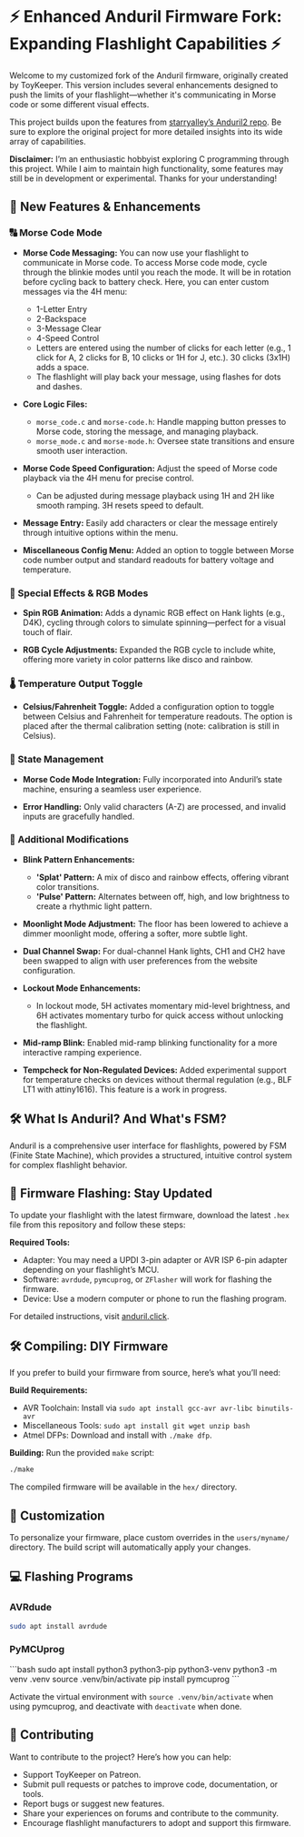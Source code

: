# ⚡ Enhanced Anduril Firmware Fork: Expanding Flashlight Capabilities ⚡

Welcome to my customized fork of the Anduril firmware, originally created by ToyKeeper. This version includes several enhancements designed to push the limits of your flashlight—whether it's communicating in Morse code or some different visual effects.

This project builds upon the features from [starryalley’s Anduril2 repo](https://github.com/starryalley/Anduril2). Be sure to explore the original project for more detailed insights into its wide array of capabilities.

**Disclaimer:** I’m an enthusiastic hobbyist exploring C programming through this project. While I aim to maintain high functionality, some features may still be in development or experimental. Thanks for your understanding!

## 🌟 New Features & Enhancements

### 🔠 Morse Code Mode

  * **Morse Code Messaging:** You can now use your flashlight to communicate in Morse code. To access Morse code mode, cycle through the blinkie modes until you reach the mode. It will be in rotation before cycling back to battery check. Here, you can enter custom messages via the 4H menu:
    - 1-Letter Entry
    - 2-Backspace
    - 3-Message Clear
    - 4-Speed Control
    - Letters are entered using the number of clicks for each letter (e.g., 1 click for A, 2 clicks for B, 10 clicks or 1H for J, etc.). 30 clicks (3x1H) adds a space.
    - The flashlight will play back your message, using flashes for dots and dashes.
    
  * **Core Logic Files:**
    - `morse_code.c` and `morse-code.h`: Handle mapping button presses to Morse code, storing the message, and managing playback.
    - `morse_mode.c` and `morse-mode.h`: Oversee state transitions and ensure smooth user interaction.

  * **Morse Code Speed Configuration:** Adjust the speed of Morse code playback via the 4H menu for precise control.
    - Can be adjusted during message playback using 1H and 2H like smooth ramping. 3H resets speed to default.

  * **Message Entry:** Easily add characters or clear the message entirely through intuitive options within the menu.

  * **Miscellaneous Config Menu:** Added an option to toggle between Morse code number output and standard readouts for battery voltage and temperature.

### 🎨 Special Effects & RGB Modes

  * **Spin RGB Animation:** Adds a dynamic RGB effect on Hank lights (e.g., D4K), cycling through colors to simulate spinning—perfect for a visual touch of flair.

  * **RGB Cycle Adjustments:** Expanded the RGB cycle to include white, offering more variety in color patterns like disco and rainbow.

### 🌡️ Temperature Output Toggle

  * **Celsius/Fahrenheit Toggle:** Added a configuration option to toggle between Celsius and Fahrenheit for temperature readouts. The option is placed after the thermal calibration setting (note: calibration is still in Celsius).

### 🔄 State Management

  * **Morse Code Mode Integration:** Fully incorporated into Anduril’s state machine, ensuring a seamless user experience.
    
  * **Error Handling:** Only valid characters (A-Z) are processed, and invalid inputs are gracefully handled.

### 🔧 Additional Modifications

  * **Blink Pattern Enhancements:**
      - **'Splat' Pattern:** A mix of disco and rainbow effects, offering vibrant color transitions.
      - **'Pulse' Pattern:** Alternates between off, high, and low brightness to create a rhythmic light pattern.

  * **Moonlight Mode Adjustment:** The floor has been lowered to achieve a dimmer moonlight mode, offering a softer, more subtle light.

  * **Dual Channel Swap:** For dual-channel Hank lights, CH1 and CH2 have been swapped to align with user preferences from the website configuration.

  * **Lockout Mode Enhancements:**
      - In lockout mode, 5H activates momentary mid-level brightness, and 6H activates momentary turbo for quick access without unlocking the flashlight.

  * **Mid-ramp Blink:** Enabled mid-ramp blinking functionality for a more interactive ramping experience.

  * **Tempcheck for Non-Regulated Devices:** Added experimental support for temperature checks on devices without thermal regulation (e.g., BLF LT1 with attiny1616). This feature is a work in progress.

## 🛠️ What Is Anduril? And What's FSM?

Anduril is a comprehensive user interface for flashlights, powered by FSM (Finite State Machine), which provides a structured, intuitive control system for complex flashlight behavior.

## 🔧 Firmware Flashing: Stay Updated

To update your flashlight with the latest firmware, download the latest `.hex` file from this repository and follow these steps:

**Required Tools:**
  - Adapter: You may need a UPDI 3-pin adapter or AVR ISP 6-pin adapter depending on your flashlight’s MCU.
  - Software: `avrdude`, `pymcuprog`, or `ZFlasher` will work for flashing the firmware.
  - Device: Use a modern computer or phone to run the flashing program.

For detailed instructions, visit [anduril.click](https://anduril.click).

## 🛠️ Compiling: DIY Firmware

If you prefer to build your firmware from source, here’s what you’ll need:

**Build Requirements:**
  - AVR Toolchain: Install via `sudo apt install gcc-avr avr-libc binutils-avr`
  - Miscellaneous Tools: `sudo apt install git wget unzip bash`
  - Atmel DFPs: Download and install with `./make dfp`.

**Building:**
Run the provided `make` script:
```bash
./make
````
The compiled firmware will be available in the `hex/` directory.

## 🎨 Customization

To personalize your firmware, place custom overrides in the `users/myname/` directory. The build script will automatically apply your changes.

## 💻 Flashing Programs

### AVRdude

```bash
sudo apt install avrdude
````
### PyMCUprog

\`\`\`bash
sudo apt install python3 python3-pip python3-venv
python3 -m venv .venv
source .venv/bin/activate
pip install pymcuprog
\`\`\`

Activate the virtual environment with `source .venv/bin/activate` when using pymcuprog, and deactivate with `deactivate` when done.

## 🤝 Contributing

Want to contribute to the project? Here’s how you can help:

  - Support ToyKeeper on Patreon.
  - Submit pull requests or patches to improve code, documentation, or tools.
  - Report bugs or suggest new features.
  - Share your experiences on forums and contribute to the community.
  - Encourage flashlight manufacturers to adopt and support this firmware.



